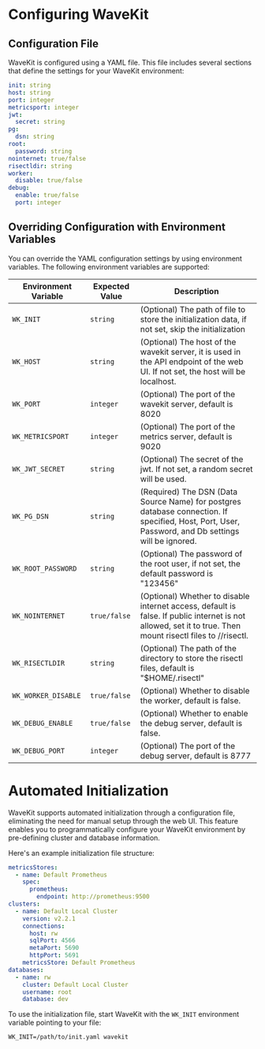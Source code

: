 # Configuring WaveKit

## Configuration File

WaveKit is configured using a YAML file. This file includes several sections that define the settings for your WaveKit environment:

```yaml
init: string
host: string
port: integer
metricsport: integer
jwt:
  secret: string
pg:
  dsn: string
root:
  password: string
nointernet: true/false
risectldir: string
worker:
  disable: true/false
debug:
  enable: true/false
  port: integer

```

## Overriding Configuration with Environment Variables

You can override the YAML configuration settings by using environment variables. The following environment variables are supported:

| Environment Variable | Expected Value | Description |
|---------------------|----------------|-------------|
| `WK_INIT` | `string` | (Optional) The path of file to store the initialization data, if not set, skip the initialization |
| `WK_HOST` | `string` | (Optional) The host of the wavekit server, it is used in the API endpoint of the web UI. If not set, the host will be localhost. |
| `WK_PORT` | `integer` | (Optional) The port of the wavekit server, default is 8020 |
| `WK_METRICSPORT` | `integer` | (Optional) The port of the metrics server, default is 9020 |
| `WK_JWT_SECRET` | `string` | (Optional) The secret of the jwt. If not set, a random secret will be used. |
| `WK_PG_DSN` | `string` | (Required) The DSN (Data Source Name) for postgres database connection. If specified, Host, Port, User, Password, and Db settings will be ignored. |
| `WK_ROOT_PASSWORD` | `string` | (Optional) The password of the root user, if not set, the default password is "123456" |
| `WK_NOINTERNET` | `true/false` | (Optional) Whether to disable internet access, default is false. If public internet is not allowed, set it to true. Then mount risectl files to <risectl dir>/<version>/risectl. |
| `WK_RISECTLDIR` | `string` | (Optional) The path of the directory to store the risectl files, default is "$HOME/.risectl" |
| `WK_WORKER_DISABLE` | `true/false` | (Optional) Whether to disable the worker, default is false. |
| `WK_DEBUG_ENABLE` | `true/false` | (Optional) Whether to enable the debug server, default is false. |
| `WK_DEBUG_PORT` | `integer` | (Optional) The port of the debug server, default is 8777 |


# Automated Initialization

WaveKit supports automated initialization through a configuration file, eliminating the need for manual setup through the web UI. This feature enables you to programmatically configure your WaveKit environment by pre-defining cluster and database information.

Here's an example initialization file structure:

```yaml
metricsStores:
  - name: Default Prometheus
    spec:
      prometheus:
        endpoint: http://prometheus:9500
clusters:
  - name: Default Local Cluster
    version: v2.2.1
    connections:
      host: rw
      sqlPort: 4566
      metaPort: 5690
      httpPort: 5691
    metricsStore: Default Prometheus
databases:
  - name: rw
    cluster: Default Local Cluster
    username: root
    database: dev

```

To use the initialization file, start WaveKit with the `WK_INIT` environment variable pointing to your file:

```shell
WK_INIT=/path/to/init.yaml wavekit
```
